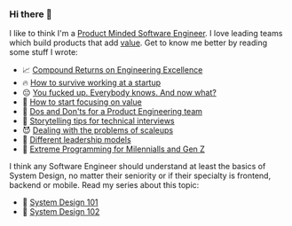 ### Hi there 👋

<!--
**stanete/stanete** is a ✨ _special_ ✨ repository because its `README.md` (this file) appears on your GitHub profile.

Here are some ideas to get you started:

- 🔭 I’m currently working on ...
- 🌱 I’m currently learning ...
- 👯 I’m looking to collaborate on ...
- 🤔 I’m looking for help with ...
- 💬 Ask me about ...
- 📫 How to reach me: ...
- 😄 Pronouns: ...
- ⚡ Fun fact: ...
-->

I like to think I'm a [Product Minded Software Engineer](https://blog.pragmaticengineer.com/the-product-minded-engineer/). I love leading teams which build products that add [value](https://stanete.com/focus-on-value). Get to know me better by reading some stuff I wrote:

- 📈 [Compound Returns on Engineering Excellence](https://stanete.com/compound-returns-engineering-excellence)
- 🔥 [How to survive working at a startup](https://stanete.com/survive-working-startup)
- 😔 [You fucked up. Everybody knows. And now what?](https://stanete.com/fucked-up-everybody-knows)
- 🚀 [How to start focusing on value](https://stanete.com/focus-on-value)
- 🚧 [Dos and Don'ts for a Product Engineering team](https://stanete.com/dos-and-donts)
- 📖 [Storytelling tips for technical interviews](https://stanete.com/storytelling-tips-technical-interviews)
- 😈 [Dealing with the problems of scaleups](https://stanete.com/dealing-problems-scaleups)
- 🤠 [Different leadership models](https://stanete.com/different-leadership-models)
- 🎯 [Extreme Programming for Milennialls and Gen Z](https://stanete.com/extreme-programming)

I think any Software Engineer should understand at least the basics of System Design, no matter their seniority or if their specialty is frontend, backend or mobile. Read my series about this topic:

- 🕋 [System Design 101](https://stanete.com/system-design-101)
- 📡 [System Design 102](https://stanete.com/system-design-102)
